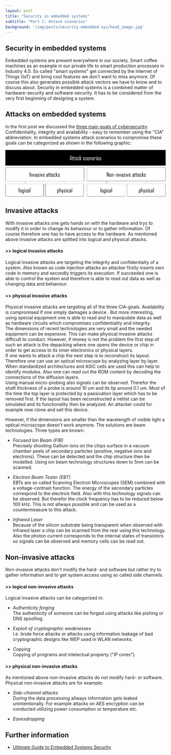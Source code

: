 ```yaml
---
layout: post
title: "Security in embedded systems"
subtitle: "Part 1: Attack scenarios"
background: '/img/posts/security-embedded-sys/head_image.jpg'
---
```


## Security in embedded systems
Embedded systems are present everywhere in our society. Smart coffee machines as an example in our private life to smart production processes in Industry 4.0. So called "smart systems" get connected by the Internet of Things (IoT) and bring cool features we don't want to miss anymore. Of course this also generates possible attack vectors we have to know and to discuss about. Security in embedded systems is a combined matter of hardware-security and software-security. It has to be considered from the very first beginning of designing a system.  

## Attacks on embedded systems
In the first post we discussed the [three main goals of cybersecurity](https://www.simon-cybersec.com/2022/06/02/cybersecurity-goals.html):
Confidentiality, integrity and availability - easy to remember using the "CIA" abbreviation. In embedded systems attack scenarios to compromise these goals can be categorized as shown in the following graphic:  

![picture-attackscenarios](/img/posts/security-embedded-sys/attackscenarios.png)


## Invasive attacks

With invasive attacks one gets hands on with the hardware and trys to modify it in order to change its behaviour or to gather information. Of course therefore one has to have access to the hardware. As mentioned above invasive attacks are splitted into logical and physical attacks.

#### >> logical invasive attacks

Logical invasive attacks are targeting the integrity and confidentialty of a system. Also known as code injection attacks an attacker firstly inserts own code in memory and secondly triggers its execution. If succeeded one is able to control the system and therefore is able to read out data as well as changing data and behaviour.  

#### >> physical invasive attacks

Physical invasive attacks are targeting all of the three CIA-goals. Availability is compromised if one simply damages a device . But more interesting, using special equipment one is able to read and to manipulate data as well as hardware circuits which compromises confidentiality and integrity.  
The dimensions of recent technologies are very small and the needed equipment can be expensive. This can make physical invasive attacks difficult to conduct. However, if money is not the problem the first step of such an attack is the depacking where one opens the device or chip in order to get access to its inner electronics or physical layers.  
If one wants to attack a chip the next step is to reconstruct its layout. Therefore one can use an optical microscope by analyzing layer by layer. When standardized architectures and ASIC cells are used this can help to identify modules. Also one can read out the ROM content by decoding the connections of the diffusion layers.  
Using manual micro-probing also signals can be observed. Therefor the shaft thickness of a probe is around 10 um and its tip around 0.1 um. Most of the time the top layer is protected by a passivation layer which has to be removed first.
If the layout has been reconstructed a netlist can be simulated and its functionality then be analyzed. An attacker could for example now clone and sell this device.  

However, if the dimensions are smaller than the wavelength of visible light a optical microscope doesn't work anymore. The solutions are beam technologies. Three types are known:
- *Focused Ion Beam (FIB)*  
        Precisely shooting Gallium ions on the chips surface in a vacuum chamber peels of secondary particles (positive, negative ions and electrons). These can be detected and the chip structure then be modelled. Using ion beam technology structures down to 5nm can be scanned.  
        
- *Electron Beam Tester (EBT)*  
        EBTs are so called Scanning Electron Microscopes (SEM) combined with a voltage-contrast function. The energy of the secondary particles correspond to the electrick field. Also with this technology signals can be observed. But therefor the clock frequency has to be reduced below 100 kHz. This is not allways possible and can be used as a countermeasure to this attack.  

- *Infrared Laser*  
        Because of the silicon substrate being transparent when observed with infrared laser a chip can be scanned from the rear using this technology. Also the photon current corresponds to the internal states of transistors so signals can be observed and memory cells can be read out.  


## Non-invasive attacks

Non-invasive attacks don't modify the hard- and software but rather try to gather information and to get system access using so called side channels.  

#### >> logical non-invasive attacks

Logical invasive attacks can be categorized in:
- *Authenticity forging*  
        The authenticity of someone can be forged using attacks like pishing or DNS spoofing.  

- *Exploit of cryptographic weaknesses*  
        I.e. brute force attacks or attacks using information leakage of bad cryptographic designs like WEP used in WLAN networks.  

- *Copying*  
        Copying of programs and intelectual property ("IP cores").  



#### >> physical non-invasive attacks

As mentioned above non-invasive attacks do not modify hard- or software. Physical non-invasive attacks are for example:

- *Side-channel attacks*  
        During the data processing allways information gets leaked unintentionally. For example attacks on AES encryption can be conducted utilizing power consumption or temperature etc.  

- *Eavesdropping*  



## Further information
- [Ultimate Guide to Embedded Systems Security](https://blackberry.qnx.com/en/ultimate-guides/embedded-system-security)
